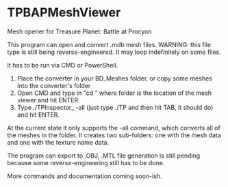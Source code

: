 # TPBAPMeshViewer
Mesh opener for Treasure Planet: Battle at Procyon 

This program can open and convert .mdb mesh files.
WARNING: this file type is still being reverse-engineered. It may loop indefinitely on some files.

It has to be run via CMD or PowerShell.
1. Place the converter in your BD_Meshes folder, or copy some meshes into the converter's folder 
2. Open CMD and type in "cd <folder>" where folder is the location of the mesh viewer and hit ENTER.
3. Type ./TPInspector_<version> -all (just type ./TP and then hit TAB, it should do) and hit ENTER.

At the current state it only supports the -all command, which converts all of the meshes in the folder.
It creates two sub-folders: one with the mesh data and one with the texture name data.

The program can export to .OBJ, .MTL file generation is still pending because some reverse-engineering still has to be done.

More commands and documentation coming soon-ish.
